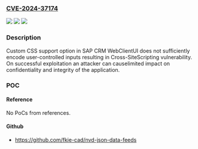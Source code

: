 ### [CVE-2024-37174](https://cve.mitre.org/cgi-bin/cvename.cgi?name=CVE-2024-37174)
![](https://img.shields.io/static/v1?label=Product&message=SAP%20CRM%20WebClient%20UI&color=blue)
![](https://img.shields.io/static/v1?label=Version&message=n%2Fa&color=blue)
![](https://img.shields.io/static/v1?label=Vulnerability&message=CWE-79%3A%20Improper%20Neutralization%20of%20Input%20During%20Web%20Page%20Generation&color=brighgreen)

### Description

Custom CSS support option in SAP CRM WebClientUI does not sufficiently encode user-controlled inputs resulting in Cross-SiteScripting vulnerability. On successful exploitation an attacker can causelimited impact on confidentiality and integrity of the application.

### POC

#### Reference
No PoCs from references.

#### Github
- https://github.com/fkie-cad/nvd-json-data-feeds

